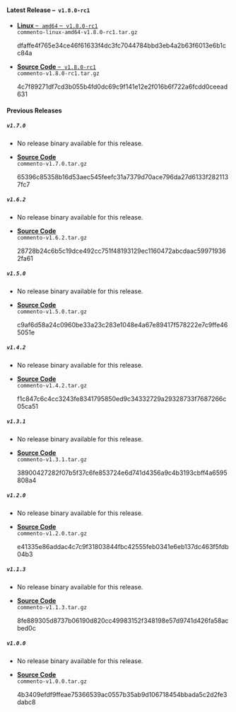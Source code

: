 #### Latest Release &ndash;&nbsp; `v1.8.0-rc1`

 - [**Linux** &ndash;&nbsp; `amd64` &ndash;&nbsp; `v1.8.0-rc1`](https://dl.commento.io/release/commento-v1.8.0-rc1-linux-amd64.tar.gz)  
   `commento-linux-amd64-v1.8.0-rc1.tar.gz`  
   <p class="sha">dfaffe4f765e34ce46f61633f4dc3fc7044784bbd3eb4a2b63f6013e6b1cc84a</p>

 - [**Source Code** &ndash;&nbsp; `v1.8.0-rc1`](https://dl.commento.io/release/commento-v1.8.0-rc1-src.tar.gz)  
   `commento-v1.8.0-rc1.tar.gz`  
   <p class="sha">4c7f89271df7cd3b055b4fd0dc69c9f141e12e2f016b6f722a6fcdd0ceead631</p>

#### Previous Releases

##### `v1.7.0`

 - No release binary available for this release.

 - [**Source Code**](https://dl.commento.io/release/commento-v1.7.0-src.tar.gz)  
   `commento-v1.7.0.tar.gz`  
   <p class="sha">65396c85358b16d53aec545feefc31a7379d70ace796da27d6133f2821137fc7</p>

##### `v1.6.2`

 - No release binary available for this release.

 - [**Source Code**](https://dl.commento.io/release/commento-v1.6.2-src.tar.gz)  
   `commento-v1.6.2.tar.gz`  
   <p class="sha">28728b24c6b5c19dce492cc751f48193129ec1160472abcdaac599719362fa61</p>

##### `v1.5.0`

 - No release binary available for this release.

 - [**Source Code**](https://dl.commento.io/release/commento-v1.5.0-src.tar.gz)  
   `commento-v1.5.0.tar.gz`  
   <p class="sha">c9af6d58a24c0960be33a23c283e1048e4a67e89417f578222e7c9ffe465051e</p>

##### `v1.4.2`

 - No release binary available for this release.

 - [**Source Code**](https://dl.commento.io/release/commento-v1.4.2-src.tar.gz)  
   `commento-v1.4.2.tar.gz`  
   <p class="sha">f1c847c6c4cc3243fe8341795850ed9c34332729a29328733f7687266c05ca51</p>

##### `v1.3.1`

 - No release binary available for this release.

 - [**Source Code**](https://dl.commento.io/release/commento-v1.3.1-src.tar.gz)  
   `commento-v1.3.1.tar.gz`  
   <p class="sha">38900427282f07b5f37c6fe853724e6d741d4356a9c4b3193cbff4a6595808a4</p>

##### `v1.2.0`

 - No release binary available for this release.

 - [**Source Code**](https://dl.commento.io/release/commento-v1.2.0-src.tar.gz)  
   `commento-v1.2.0.tar.gz`  
   <p class="sha">e41335e86addac4c7c9f31803844fbc42555feb0341e6eb137dc463f5fdb04b3</p>

##### `v1.1.3`

 - No release binary available for this release.

 - [**Source Code**](https://dl.commento.io/release/commento-v1.1.3-src.tar.gz)  
   `commento-v1.1.3.tar.gz`  
   <p class="sha">8fe889305d8737b06190d820cc49983152f348198e57d9741d426fa58acbed0c</p>

##### `v1.0.0`

 - No release binary available for this release.

 - [**Source Code**](https://dl.commento.io/release/commento-v1.0.0-src.tar.gz)  
   `commento-v1.0.0.tar.gz`  
   <p class="sha">4b3409efdf9ffeae75366539ac0557b35ab9d106718454bbada5c2d2fe3dabc8</p>

